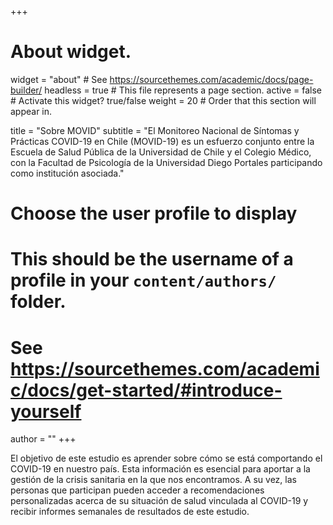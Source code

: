 +++
# About widget.
widget = "about"  # See https://sourcethemes.com/academic/docs/page-builder/
headless = true  # This file represents a page section.
active = false  # Activate this widget? true/false
weight = 20  # Order that this section will appear in.

title = "Sobre MOVID"
subtitle = "El Monitoreo Nacional de Síntomas y Prácticas COVID-19 en Chile (MOVID-19) es un esfuerzo conjunto entre la Escuela de Salud Pública de la Universidad de Chile y el Colegio Médico, con la Facultad de Psicología de la Universidad Diego Portales participando como institución asociada."
# Choose the user profile to display
# This should be the username of a profile in your `content/authors/` folder.
# See https://sourcethemes.com/academic/docs/get-started/#introduce-yourself
author = ""
+++

El objetivo de este estudio es aprender sobre cómo se está comportando el COVID-19 en nuestro país. Esta información es esencial para aportar a la gestión de la crisis sanitaria en la que nos encontramos. A su vez, las personas que participan pueden acceder a recomendaciones personalizadas acerca de su situación de salud vinculada al COVID-19 y recibir informes semanales de resultados de este estudio.
